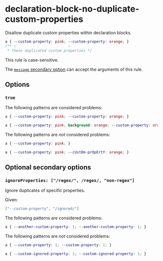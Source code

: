 # declaration-block-no-duplicate-custom-properties

Disallow duplicate custom properties within declaration blocks.

<!-- prettier-ignore -->
```css
a { --custom-property: pink; --custom-property: orange; }
/** ↑                        ↑
 * These duplicated custom properties */
```

This rule is case-sensitive.

The [`message` secondary option](https://github.com/stylelint/stylelint/16.6.1/docs/user-guide/configure.md#message) can accept the arguments of this rule.

## Options

### `true`

The following patterns are considered problems:

<!-- prettier-ignore -->
```css
a { --custom-property: pink; --custom-property: orange; }
```

<!-- prettier-ignore -->
```css
a { --custom-property: pink; background: orange; --custom-property: orange }
```

The following patterns are _not_ considered problems:

<!-- prettier-ignore -->
```css
a { --custom-property: pink; }
```

<!-- prettier-ignore -->
```css
a { --custom-property: pink; --cUstOm-prOpErtY: orange; }
```

## Optional secondary options

### `ignoreProperties: ["/regex/", /regex/, "non-regex"]`

Ignore duplicates of specific properties.

Given:

```json
["--custom-property", "/ignored/"]
```

The following patterns are considered problems:

<!-- prettier-ignore -->
```css
a { --another-custom-property: 1; --another-custom-property: 1; }
```

The following patterns are _not_ considered problems:

<!-- prettier-ignore -->
```css
a { --custom-property: 1; --custom-property: 1; }
```

<!-- prettier-ignore -->
```css
a { --custom-ignored-property: 1; --custom-ignored-property: 1; }
```
